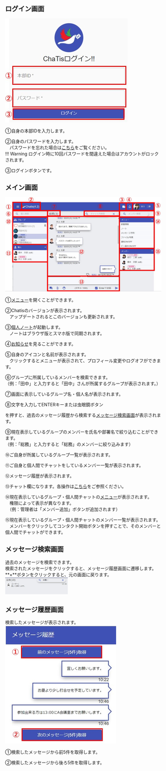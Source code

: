 ## ログイン画面
![Screenshot](img/pc_view1.jpg)  

①自身の本部IDを入力します。  

②自身のパスワードを入力します。  
　パスワードを忘れた場合は[こちら](password.md)をご覧ください。  
!!! Warning
    ログイン時に10回パスワードを間違えた場合はアカウントがロックされます。

③ログインボタンです。  

## メイン画面
<!--5.0に伴って要画面差し替え-->
![Screenshot](img/pc_view2.jpg)  

<!-- ユーザーによってメニューに表示される内容が異なります。(例:管理者の場合はユーザー一覧画面のリンクが表示される)   -->
①[メニュー](pc_menu.md)を開くことができます。  

②Chatisのバージョンが表示されます。  
　アップデートされるとこのバージョンも更新されます。  

③[個人ノート](pc_chat.md#_14)が起動します。  
　ノートはブラウザ版とスマホ版で同期されます。  

④[お知らせ](notice.md)を見ることができます。  

⑤自身のアイコンと名前が表示されます。  
　クリックするとメニューが表示されて、プロフィール変更やログオフができます。  

⑥グループに所属しているメンバーを検索できます。  
 （例：「田中」と入力すると「田中」さんが所属するグループが表示されます。）  

⑦画面に表示しているグループ名・個人名が表示されます。  

⑧文字を入力してENTERキーまたは虫眼鏡ボタン
<!-- :fa-search: -->
を押すと、過去のメッセージ履歴から検索する[メッセージ検索画面](#_3_)が表示されます。  

⑨現在表示しているグループのメンバーを氏名や部署名で絞り込むことができます。  
（例：「総務」と入力すると「総務」のメンバーに絞り込みます）  

⑩ご自身が所属しているグループ一覧が表示されます。  

⑪ご自身と個人間でチャットをしているメンバー一覧が表示されます。  

⑫メッセージ履歴が表示されます。  

⑬チャット欄になります。各操作は[こちら](pc_chat.md)をご参照ください。  

⑭現在表示しているグループ・個人間チャットの[メニュー](pc_menu.md)が表示されます。  
　権限によって表示が異なります。  
　（例：管理者は「メンバー追加」ボタンが追加されます）  

⑮現在表示しているグループ・個人間チャットのメンバー一覧が表示されます。  
　メンバーをクリックしてコンタクト開始ボタンを押すことで、そのメンバーと個人間でチャットができます。  
<!--ここもスクショが欲しい-->

## メッセージ検索画面
過去のメッセージを検索できます。  
検索されたメッセージをクリックすると、メッセージ履歴画面に遷移します。  
**×**ボタンをクリックすると、元の画面に戻ります。   
<img src="img/pc_view3.jpg" width="40%"> 
<!-- ![Screenshot](img/pc_view3.jpg)   -->

## メッセージ履歴画面
検索したメッセージが表示されます。  
![Screenshot](img/pc_view4.jpg)  

①検索したメッセージから前5件を取得します。  

②検索したメッセージから後ろ5件を取得します。  
